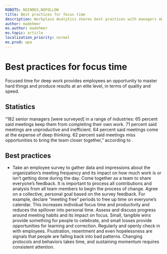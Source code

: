 ```yaml
---
ROBOTS: NOINDEX,NOFOLLOW
title: Best practices for focus time
description: Workplace Analytics shares best practices with managers about the importance of scheduled focus time
author: madehmer
ms.author: madehmer
ms.topic: article
localization_priority: normal 
ms.prod: wpa
---
```


# Best practices for focus time

Focused time for deep work provides employees an opportunity to master hard things and produce results at an elite level, in terms of quality and speed.

## Statistics

“182 senior managers [were surveyed] in a range of industries: 65 percent said meetings keep them from completing their own work. 71 percent said meetings are unproductive and inefficient. 64 percent said meetings come at the expense of deep thinking. 62 percent said meetings miss opportunities to bring the team closer together,” according to [](https://insights.office.com/collaboration/out-of-control-meetings-waste-time-undermine-work/).

## Best practices

* Take an employee survey to gather data and impressions about the organization’s meeting frequency and its impact on how much work is or isn’t getting done during the day. 
Come together as a team to share everyone’s feedback. It is important to process all contributions and analysis from all team members to begin the process of change. 
Agree on a collective, personal goal based on the survey feedback. For example, declare “meeting free” periods to free up time on everyone’s calendar. This increases individual focus time and productivity and reduces the spillover into personal time. 
Assess and discuss progress around meeting habits and its impact on focus. Small, tangible wins provide something for people to celebrate, and small losses provide opportunities for learning and correction. 
Regularly and openly check in with employees. Frustration, resentment and even hopelessness are signals that people are falling back into bad patterns. Changing protocols and behaviors takes time, and sustaining momentum requires consistent attention. 
